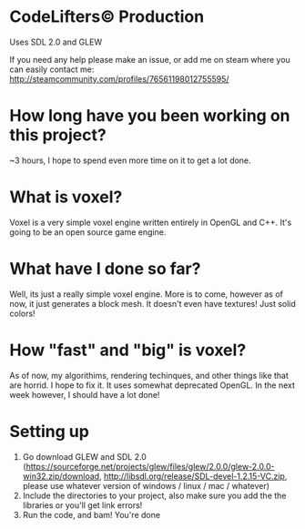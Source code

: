 # CodeLifters© Production

Uses SDL 2.0 and GLEW

If you need any help please make an issue, or add me on steam where you can easily contact me:
http://steamcommunity.com/profiles/76561198012755595/

# How long have you been working on this project?
~3 hours, I hope to spend even more time on it to get a lot done.

# What is voxel?
Voxel is a very simple voxel engine written entirely in OpenGL and C++. It's going to be an open source game engine. 

# What have I done so far?
Well, its just a really simple voxel engine. More is to come, however as of now, it just generates a block mesh. It doesn't even have textures! Just solid colors!

# How "fast" and "big" is voxel?
As of now, my algorithims, rendering techinques, and other things like that are horrid. I hope to fix it. It uses somewhat deprecated OpenGL. In the next week however, I should have a lot done! 

# Setting up
1. Go download GLEW and SDL 2.0 (https://sourceforge.net/projects/glew/files/glew/2.0.0/glew-2.0.0-win32.zip/download, http://libsdl.org/release/SDL-devel-1.2.15-VC.zip, please use whatever version of windows / linux / mac / whatever)
2. Include the directories to your project, also make sure you add the the libraries or you'll get link errors!
3. Run the code, and bam! You're done
